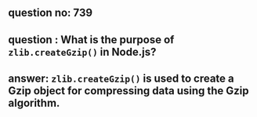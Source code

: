 
      
## question no: 739

## question : What is the purpose of `zlib.createGzip()` in Node.js?

## answer: `zlib.createGzip()` is used to create a Gzip object for compressing data using the Gzip algorithm.
      